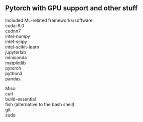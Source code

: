 ## Pytorch with GPU support and other stuff
Included ML-related frameworks/software:  
cuda-9.0  
cudnn7  
intel-numpy  
intel-scipy  
intel-scikit-learn  
jupyterlab  
miniconda  
matplotlib  
pytorch  
python3  
pandas  

Misc:  
curl  
build-essential  
fish (alternative to the bash shell)  
git  
sudo  
